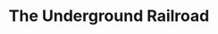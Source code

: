 ---
piece: image
style: fluid
published: true
title: The Underground Railroad
description: New research reveals hundreds of untold stories from this importand time in american history.
credit: Painting by Charles T. Webber [Public domain or Public domain], via Wikimedia Commons
src: http://orbitist.s3.amazonaws.com/projects/ugrr/images/Charles_T_Webber_cropped.jpg
---